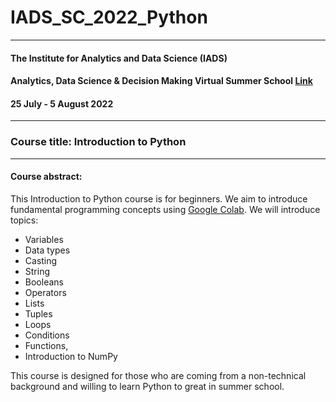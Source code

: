 # IADS_SC_2022_Python

*** 
#### The Institute for Analytics and Data Science (IADS) 
#### Analytics, Data Science & Decision Making Virtual Summer School [Link](https://www.iadssummerschool.com/)
#### 25 July - 5 August 2022

*** 

### Course title: Introduction to Python

***

#### Course abstract: 

This Introduction to Python course is for beginners. We aim to introduce fundamental programming concepts using [Google Colab](https://colab.research.google.com/). We will introduce topics: 

* Variables 
* Data types
* Casting
* String
* Booleans
* Operators
* Lists
* Tuples
* Loops
* Conditions
* Functions, 
* Introduction to NumPy

This course is designed for those who are coming from a non-technical background and willing to learn Python to great in summer school.


